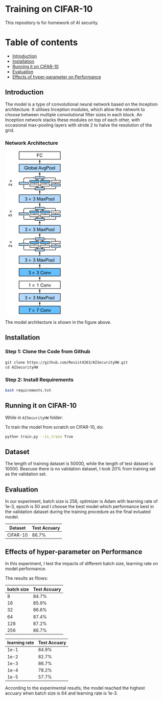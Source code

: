 # Training on CIFAR-10
This repository is for homework of AI security.

Table of contents
=================
   * [Introduction](#introduction)
   * [Installation](#installation)
   * [Running it on CIFAR-10](#running-it-on-cifar-10)
   * [Evaluation](#evaluation)
   * [Effects of hyper-parameter on Performance](#effects-of-hyper-parameter-on-performance)

## Introduction
The model is a type of convolutional neural network based on the Inception architecture. It utilises Inception modules, which allow the network to choose between multiple convolutional filter sizes in each block. An Inception network stacks these modules on top of each other, with occasional max-pooling layers with stride 2 to halve the resolution of the grid.

### Network Architecture
![Model Architecture](./images/model_architecture.png)

The model architecture is shown in the figure above.

## Installation
### Step 1: Clone the Code from Github

```
git clone https://github.com/Resist4263/AISecurityHW.git
cd AISecurityHW
```

### Step 2: Install Requirements

```bash
bash requirements.txt
```

## Running it on CIFAR-10
While in `AISecurityHW` folder:

To train the model from scratch on CIFAR-10, do:
```bash
python train.py --is_train True
```

## Dataset
The length of training dataset is 50000, while the length of test dataset is 10000. Beacuse there is no validation dataset, I took 20% from training set as the validation set.

## Evaluation
In our experiment, batch size is 256, optimizer is Adam with learning rate of 1e-3, epoch is 50 and I choose the best model which performance best in the validation dataset during the training procedure as the final evluated model.

| Dataset | Test Accuary |
|---|-|
|CIFAR-10|86.7%|

## Effects of hyper-parameter on Performance
In this experiment, I test the impacts of different batch size, learning rate on model performance.

The results as fllows:

| batch size | Test Accuary |
| --- | --- |
| 8 | 84.7% |
| 16 | 85.9% |
| 32 | 86.6% |
| 64 | 87.4% |
| 128 | 87.2% |
| 256 | 86.7% |

| learning rate | Test Accuary |
| --- | --- |
| 1e-1 | 84.9% |
| 1e-2 | 82.7% |
| 1e-3 | 86.7% |
| 1e-4 | 78.2% |
| 1e-5 | 57.7% |

According to the experimental resutls, the model reached the highest accuary when batch size is 64 and learning rate is 1e-3.